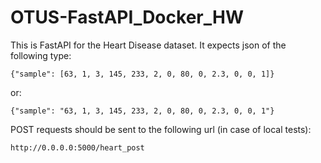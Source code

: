 # OTUS-FastAPI_Docker_HW

This is FastAPI for the Heart Disease dataset. 
It expects json of the following type:

    {"sample": [63, 1, 3, 145, 233, 2, 0, 80, 0, 2.3, 0, 0, 1]}
or:

    {"sample": "63, 1, 3, 145, 233, 2, 0, 80, 0, 2.3, 0, 0, 1"}
  
POST requests should be sent to the following url (in case of local tests):
    
    http://0.0.0.0:5000/heart_post
